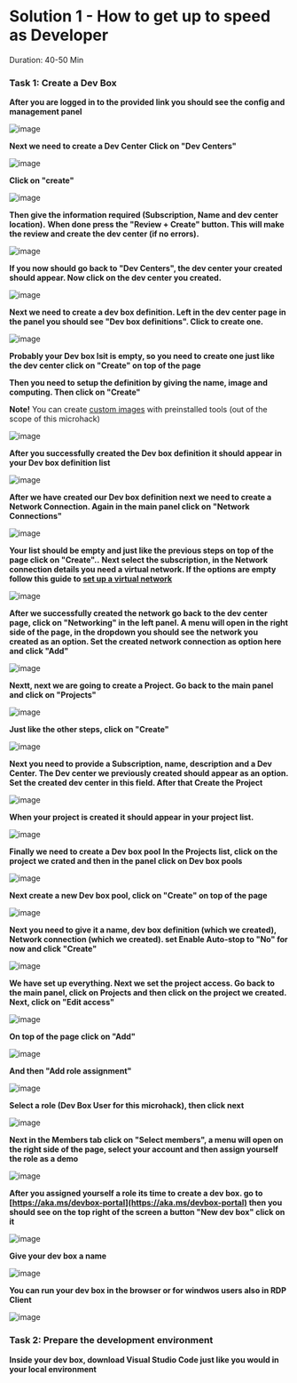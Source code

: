 # Solution 1 - How to get up to speed as Developer

Duration: 40-50 Min

### Task 1: Create a Dev Box

**After you are logged in to the provided link you should see the config and management panel**

![image](../images/solution1/img1.png)

**Next we need to create a Dev Center**
**Click on "Dev Centers"**

![image](../images/solution1/2.png)


**Click on "create"**

![image](../images/solution1/4.png)



**Then give the information required (Subscription, Name and dev center location).**
**When done press the "Review + Create" button. This will make the review and create the dev center (if no errors).**

![image](../images/solution1/3.png)

 
**If you now should go back to "Dev Centers", the dev center your created should appear.
Now click on the dev center you created.**

![image](../images/solution1/5.png)

**Next we need to create a dev box definition. Left in the dev center page in the panel you should see "Dev box definitions". Click
to create one.**

![image](../images/solution1/7.png)

**Probably your Dev box lsit is empty, so you need to create one just like the dev center click on "Create" on top of the page**

**Then you need to setup the definition by giving the name, image and computing. Then click on "Create"**

**Note!** You can create [custom images](https://learn.microsoft.com/en-us/azure/dev-box/how-to-configure-azure-compute-gallery) with preinstalled tools (out of the scope of this microhack)

![image](../images/solution1/8.png)

**After you successfully created the Dev box definition it should appear in your Dev box definition list**

![image](../images/solution1/9.png)

**After we have created our Dev box definition next we need to create a Network Connection. Again in the main panel click on "Network Connections"**

![image](../images/solution1/13one.png)

**Your list should be empty and just like the previous steps on top of the page click on "Create"..**
**Next select the subscription, in the Network connection details you need a virtual network. If the options are empty follow this guide to [set up
a virtual network](https://learn.microsoft.com/en-us/azure/dev-box/how-to-manage-network-connection?tabs=AzureADJoin)**

![image](../images/solution1/13two.png)

**After we successfully created the network go back to the dev center page, click on "Networking" in the left panel. A menu will open in the right
side of the page, in the dropdown you should see the network you created as an option. Set the created network connection as option here
and click "Add"**

![image](../images/solution1/13three.png)


**Nextt, next we are going to create a Project. Go back to the main panel and click on "Projects"**

![image](../images/solution1/10.png)

**Just like the other steps, click on "Create"**

![image](../images/solution1/11.png)

**Next you need to provide a Subscription, name, description and a Dev Center. The Dev center we previously created should appear as an option. Set the created 
dev center in this field. After that Create the Project**

![image](../images/solution1/12.png)

**When your project is created it should appear in your project list.**

![image](../images/solution1/14.png)

**Finally we need to create a Dev box pool**
**In the Projects list, click on the project we crated and then in the panel click on Dev box pools**

![image](../images/solution1/15.png)

**Next create a new Dev box pool, click on "Create" on top of the page**

![image](../images/solution1/16.png)

**Next you need to give it a name, dev box definition (which we created), Network connection (which we created).
set Enable Auto-stop to "No" for now and click "Create"**

![image](../images/solution1/17.png)

**We have set up everything. Next we set the project access. Go back to the main panel, click on Projects and then click on the project we created.
Next, click on "Edit access"**

![image](../images/solution1/18.png)

**On top of the page click on "Add"**

![image](../images/solution1/19.png)

**And then  "Add role assignment"**

![image](../images/solution1/20.png)

**Select a role (Dev Box User for this microhack), then click next**

![image](../images/solution1/21.png)

**Next in the Members tab click on "Select members", a menu will open on the right side of the page, select your account and then assign yourself 
the role as a demo**

![image](../images/solution1/22.png)

**After you assigned yourself a role its time to create a dev box. go to [https://aka.ms/devbox-portal](https://aka.ms/devbox-portal) then you
should see on the top right of the screen a button "New dev box" click on it**

![image](../images/solution1/23.png)

**Give your dev box a name**

![image](../images/solution1/24.png)

**You can run your dev box in the browser or for windwos users also in RDP Client**

![image](../images/solution1/26.png)

### Task 2: Prepare the development environment

**Inside your dev box, download Visual Studio Code just like you would in your local environment**

